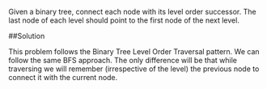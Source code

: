 Given a binary tree, connect each node with its level order successor.
The last node of each level should point to the first node of the next level.

##Solution

This problem follows the Binary Tree Level Order Traversal pattern. We can follow the same BFS approach. The only difference
will be that while traversing we will remember (irrespective of the level) the previous node to connect it with
the current node.